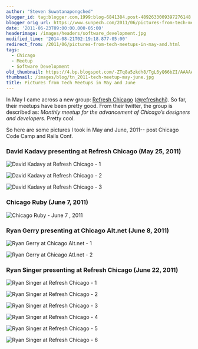 ```yaml
---
author: "Steven Suwatanapongched"
blogger_id: tag:blogger.com,1999:blog-6841384.post-4892633009397276148
blogger_orig_url: https://www.sunpech.com/2011/06/pictures-from-tech-meetups-in-may-and.html
date: '2011-06-23T09:00:00.000-05:00'
headerimage: /images/headers/software_development.jpg
modified_time: '2014-08-21T02:19:18.877-05:00'
redirect_from: /2011/06/pictures-from-tech-meetups-in-may-and.html
tags:
  - Chicago
  - Meetup
  - Software Development
old_thumbnail: https://4.bp.blogspot.com/-ZTq8a5zkdh8/TgL6yQ66bZI/AAAAAAAApPc/v386yfypqi4/s800/2011-05-25+at+19-13-45.jpg
thumbnail: /images/blog/tn_2011-tech-meetup-may-june.jpg
title: Pictures from Tech Meetups in May and June
---
```


In May I came across a new group: [Refresh Chicago](https://www.meetup.com/Refresh-Chicago/) ([@refreshchi](https://twitter.com/#!/refreshchi)). So far, their meetups have been pretty good. From their twitter, the group is described as: *Monthly meetup for the advancement of Chicago’s designers and developers.* Pretty cool.

So here are some pictures I took in May and June, 2011-- post Chicago Code Camp and Rails Conf.

### David Kadavy presenting at Refresh Chicago (May 25, 2011)

![David Kadavy at Refresh Chicago - 1](/images/blog/2011-05-25-at-19-13-45.jpg)

![David Kadavy at Refresh Chicago - 2](/images/blog/2011-05-25-at-19-14-45.jpg)

![David Kadavy at Refresh Chicago - 3](/images/blog/2011-05-25-at-19-27-17.jpg)

### Chicago Ruby (June 7, 2011)

![Chicago Ruby - June 7 , 2011](/images/blog/IMG_20110607_184650.jpg)

### Ryan Gerry presenting at Chicago Alt.net (June 8, 2011)

![Ryan Gerry at Chicago Alt.net - 1](/images/blog/IMG_20110608_184027.jpg)

![Ryan Gerry at Chicago Atl.net - 2](/images/blog/IMG_0008.jpg)

### Ryan Singer presenting at Refresh Chicago (June 22, 2011)

![Ryan Singer at Refresh Chicago - 1](/images/blog/IMG_0009.jpg)

![Ryan Singer at Refresh Chicago - 2](/images/blog/IMG_0012.jpg)

![Ryan Singer at Refresh Chicago - 3](/images/blog/IMG_0015.jpg)

![Ryan Singer at Refresh Chicago - 4](/images/blog/IMG_0023.jpg)

![Ryan Singer at Refresh Chicago - 5](/images/blog/IMG_0027.jpg)

![Ryan Singer at Refresh Chicago - 6](/images/blog/IMG_0029.jpg)